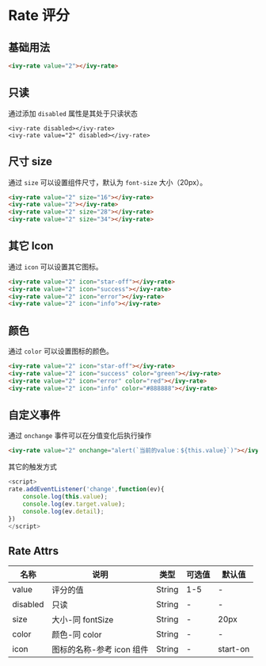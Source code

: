 # Rate 评分

## 基础用法

<ivy-rate value="2"></ivy-rate>

```html
<ivy-rate value="2"></ivy-rate>
```

## 只读

通过添加 `disabled` 属性是其处于只读状态

<ivy-rate disabled></ivy-rate>

<ivy-rate value="2" disabled></ivy-rate>

```
<ivy-rate disabled></ivy-rate>
<ivy-rate value="2" disabled></ivy-rate>
```

## 尺寸 size

通过 `size` 可以设置组件尺寸，默认为 `font-size` 大小（20px）。

<ivy-rate value="2" size="16"></ivy-rate>

<ivy-rate value="2"></ivy-rate>

<ivy-rate value="2" size="28"></ivy-rate>

<ivy-rate value="2" size="34"></ivy-rate>

```html
<ivy-rate value="2" size="16"></ivy-rate>
<ivy-rate value="2"></ivy-rate>
<ivy-rate value="2" size="28"></ivy-rate>
<ivy-rate value="2" size="34"></ivy-rate>
```

## 其它 Icon

通过 `icon` 可以设置其它图标。

<ivy-rate value="2" icon="star-off"></ivy-rate>

<ivy-rate value="2" icon="success"></ivy-rate>

<ivy-rate value="2" icon="error"></ivy-rate>

<ivy-rate value="2" icon="info"></ivy-rate>

```html
<ivy-rate value="2" icon="star-off"></ivy-rate>
<ivy-rate value="2" icon="success"></ivy-rate>
<ivy-rate value="2" icon="error"></ivy-rate>
<ivy-rate value="2" icon="info"></ivy-rate>
```

## 颜色

通过 `color` 可以设置图标的颜色。

<ivy-rate value="2" icon="star-off"></ivy-rate>

<ivy-rate value="2" icon="success" color="green"></ivy-rate>

<ivy-rate value="2" icon="error" color="red"></ivy-rate>

<ivy-rate value="2" icon="info" color="#888888"></ivy-rate>

```html
<ivy-rate value="2" icon="star-off"></ivy-rate>
<ivy-rate value="2" icon="success" color="green"></ivy-rate>
<ivy-rate value="2" icon="error" color="red"></ivy-rate>
<ivy-rate value="2" icon="info" color="#888888"></ivy-rate>
```

## 自定义事件

通过 `onchange` 事件可以在分值变化后执行操作

<ivy-rate value="2" onchange="alert(`当前的value：${this.value}`)" ></ivy-rate>

```html
<ivy-rate value="2" onchange="alert(`当前的value：${this.value}`)"></ivy-rate>
```

其它的触发方式

```js
<script>
rate.addEventListener('change',function(ev){
    console.log(this.value);
    console.log(ev.target.value);
    console.log(ev.detail);
})
</script>
```

## Rate Attrs

| 名称     | 说明                      | 类型   | 可选值 | 默认值   |
| -------- | ------------------------- | ------ | ------ | -------- |
| value    | 评分的值                  | String | 1-5    | -        |
| disabled | 只读                      | String | -      | -        |
| size     | 大小-同 fontSize          | String | -      | 20px     |
| color    | 颜色-同 color             | String | -      | -        |
| icon     | 图标的名称-参考 icon 组件 | String | -      | start-on |

